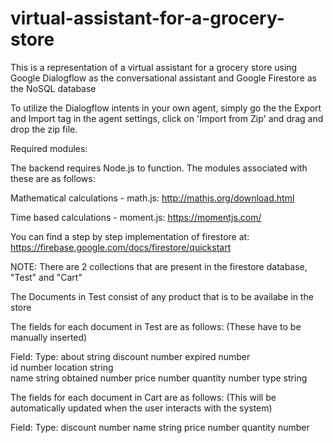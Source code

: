 # virtual-assistant-for-a-grocery-store
This is a representation of a virtual assistant for a grocery store using Google Dialogflow as the conversational assistant and Google Firestore as the NoSQL database

To utilize the Dialogflow intents in your own agent, simply go the the Export and Import tag in the agent settings, click on 'Import from Zip' and drag and drop the zip file.


Required modules:

The backend requires Node.js to function. The modules associated with these are as follows:

Mathematical calculations -  math.js: http://mathjs.org/download.html

Time based calculations -    moment.js: https://momentjs.com/


You can find a step by step implementation of firestore at: https://firebase.google.com/docs/firestore/quickstart


NOTE:  There are 2 collections that are present in the firestore database, "Test" and "Cart"

The Documents in Test consist of any product that is to be availabe in the store

The fields for each document in Test are as follows: (These have to be manually inserted)

Field:        Type:
about         string
discount      number
expired       number  
id            number
location      string    
name          string
obtained      number
price         number
quantity      number
type          string



The fields for each document in Cart are as follows:   (This will be automatically updated when the user interacts with the system)

Field:        Type:
discount      number
name          string
price         number
quantity      number
